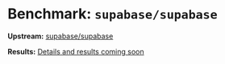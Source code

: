 # Benchmark: `supabase/supabase`

**Upstream:** [supabase/supabase](https://github.com/supabase/supabase)

**Results:** [Details and results coming soon](https://depot.dev/benchmark/supabase)
